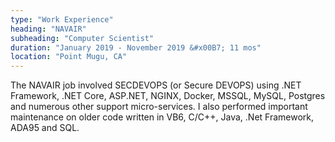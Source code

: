 ```yaml
---
type: "Work Experience"
heading: "NAVAIR"
subheading: "Computer Scientist"
duration: "January 2019 - November 2019 &#x00B7; 11 mos"
location: "Point Mugu, CA"
---
```


The NAVAIR job involved SECDEVOPS (or Secure DEVOPS) using .NET Framework, .NET Core, ASP.NET, NGINX, Docker, MSSQL, MySQL, Postgres and numerous other support micro-services. I also performed important maintenance on older code written in VB6, C/C++, Java, .Net Framework, ADA95 and SQL.
